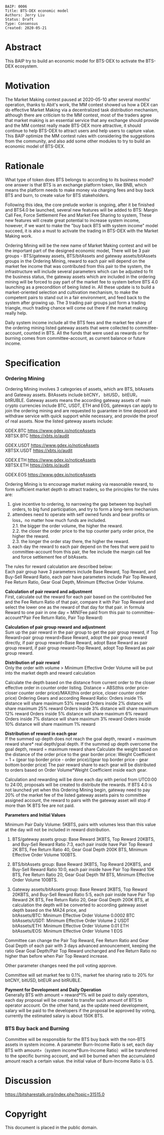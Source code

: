     BAIP: 0006 
    Title: BTS-DEX economic model 
    Authors: Jerry Liu 
    Status: Draft 
    Type: Consensus 
    Created: 2020-05-21

# Abstract
 
This BAIP try to build an economic model for BTS-DEX to activate the BTS-DEX ecosystem.

# Motivation
 
The Market Making contest paused at 2020-05-10 after several months' operation, thanks to Abit's work, the MM contest showed us how a DEX can do effective Market Making via a decentralized task distribution mechanism, although there are criticism to the MM contest, most of the traders agree that market making is an essential service that any exchange should provide and the MM contest really made BTS-DEX more attractive, it should continue to help BTS-DEX to attract users and help users to capture value. This BAIP optimize the MM contest rules with considering the suggestions from the community, and also add some other modules to try to build an economic model of BTS-DEX.

# Rationale
What type of token does BTS belongs to according to its business model? one answer is that BTS is an exchange platform token, like BNB, which means the platform needs to make money via charging fees and buy back BTS and burn, to create value for BTS stakeholders.

Following this idea, the core prelude worker is ongoing, after it be finished and BTS4.0 be launched, several new features will be added to BTS: Margin Call Fee, Force Settlement Fee and Market Fee Sharing to system, These new features will create great potential to increase system income, however, if we want to make the "buy back BTS with system income" model succeed, it is also a must to activate the trading in BTS-DEX with the Market Making work.

Ordering Mining will be the new name of Market Making contest and will be the important part of the designed economic model, There will be 3 pair groups - BTS/gateway assets,  BTS/bitAssets and gateway assets/bitAssets groups in the Ordering Mining, reward to each pair will depend on the market fee income that was contributed from this pair to the system, the infrastructure will include several parameters which can be adjusted to fit the business status, the gateway assets which are included in the ordering mining will be forced to pay part of the market fee to system before BTS 4.0 launching as a precondition of being listed in. All these update is to build a market-oriented selection and cultivation mechanism, to make the competent pairs to stand out in a fair environment, and feed back to the system after growing up. The 3 trading pair groups just form a trading triangle, much trading chance will come out there if the market making really help. 

Daily system income include all the BTS fees and the market fee share of the ordering mining listed gateway assets that were collected to committee-account, counted in BTS. All the funds that were used as rewards or for burning comes from committee-account, as current balance or future income. 

# Specification

### Ordering Mining

Ordering Mining involves 3 categories of assets, which are BTS, bitAssets and Gateway assets.
BitAssets include bitCNY， bitUSD，bitEUR，bitRUBLE.
Gateway assets means the according gateway assets of main crypto currencies include BTC, USDT, ETH and EOS, gateways can apply to join the ordering mining and are requested to guarantee in time deposit and withdraw service with quick support while necessary, and provide the proof of real assets. Now the listed gateway assets include:
    
 GDEX.BTC https://www.gdex.io/noticeAssets       
 XBTSX.BTC https://xbts.io/audit       

GDEX.USDT https://www.gdex.io/noticeAssets       
 XBTSX.USDT https://xbts.io/audit       

GDEX.ETH https://www.gdex.io/noticeAssets       
XBTSX.ETH https://xbts.io/audit        

GDEX.EOS https://www.gdex.io/noticeAssets       

Ordering Mining is to encourage market making via reasonable reward, to form sufficient market depth to attract traders, so the principles for the rules are:

1. give incentive to ordering, to narrowing the gap between top buy/sell orders, to big fund participation, and try to form a long-term mechanism.
2. attendees need to operate with self owned funds and bear profits or loss，no matter how much funds are included.       
2.1. the bigger the order volume, the higher the reward.       
2.2. the closer the order price to the top counter party order price, the higher the reward.       
2.3.  the longer the order stay there, the higher the reward.       
3. each day the reward to each pair depend on the fees that were paid to committee-account from this pair, the fee include the margin call fee and force settlement fee of bitAssets.

The rules for reward calculation are described below:        
Each pair group have 3 parameters include Base Reward, Top Reward, and Buy-Sell Reward Ratio, each pair have parameters include Pair Top Reward, Fee Return Ratio, Gear Goal Depth, Minimum Effective Order Volume.

**Calculation of pair reward and adjustment**        
First, calculate out the reward for each pair based on the contributed fee and the Fee Return Ratio of that pair, compare it with Pair Top Reward and select the lower one as the reward of that day for that pair. in formula Reward to one pair in one day = MIN(Fee paid from this pair to committee-account*Pair Fee Return Ratio, Pair Top Reward)

**Calculation of pair group reward and adjustment**       
Sum up the pair reward in the pair group to get the pair group reward, if Top Reward>pair group reward>Base Reward, adopt the pair group reward directly, if pair group reward<Base Reward, adopt Base Reward as pair group reward, if pair group reward>Top Reward, adopt Top Reward as pair group reward.

**Distribution of pair reward**       
Only the order with volume >  Minimum Effective Order Volume will be put into the market depth and reward calculation

Calculate the depth based on the distance from current order to the closer effective order in counter order listing.
Distance = ABS(this order price-closer counter order price)/MAX(this order price, closer counter order price)
Ordering Gears and according Reward Ratio:
Orders inside 1% distance will share maximum 53% reward
Orders inside 2% distance will share maximum 25% reward
Orders inside 3% distance will share maximum 12% reward
Orders inside 5% distance will share maximum 6% reward
Orders inside 7% distance will share maximum 3% reward
Orders inside 10% distance will share maximum 1% reward
 
**Distribution of reward in each gear**     
If the summed up depth does not reach the goal depth, reward = maximum reward share* real depth/goal depth.
If the summed up depth overcome the goal depth, reward =  maximum reward share
Calculate the weight based on the distance of the order price to the gear border price:
Weight Coefficient = 1 + (gear top border price -  order price)/(gear top border price - gear bottom border price)
The pair reward share to each gear will be distributed to orders based on Order Volume*Weight Coefficient inside each gear.

Calculation and rewarding will be done each day with period from UTC0:00 to 24:00, proposals will be created to distribute the rewards.
If BTS 4.0 is not launched yet when this Ordering Mining begin, gateway need to pay 20% of the market fee of the listed gateway assets pairs to committee assigned account, the reward to pairs with the gateway asset will stop if more than 1K BTS fee are not paid.

**Parameters and Initial Values**

Minimum Pair Daily Volume: 5KBTS, pairs with volumes less than this value at the day will not be included in reward distribution.

1. BTS/gateway assets group: Base Reward 3KBTS, Top Reward 20KBTS, and Buy-Sell Reward Ratio 7:3, each pair inside have Pair Top Reward 2K BTS, Fee Return Ratio 40, Gear Goal Depth 200K BTS, Minimum Effective Order Volume 100BTS.

2. BTS/bitAssets group: Base Reward 3KBTS, Top Reward 20KBTS, and Buy-Sell Reward Ratio 10:0, each pair inside have Pair Top Reward 10K BTS, Fee Return Ratio 20, Gear Goal Depth 1M BTS, Minimum Effective Order Volume 100BTS.

3. Gateway assets/bitAssets group: Base Reward 3KBTS, Top Reward 20KBTS, and Buy-Sell Reward Ratio 5:5, each pair inside have Pair Top Reward 2K BTS, Fee Return Ratio 20, Gear Goal Depth 200K BTS, at calculation the depth will be converted to according gateway asset depth based on the MA24 price, and            
bitAssets/BTC: Minimum Effective Order Volume 0.0002 BTC           
bitAssets/USDT: Minimum Effective Order Volume 2 USDT              
bitAssets/ETH: Minimum Effective Order Volume 0.01 ETH               
bitAssets/EOS: Minimum Effective Order Volume 1 EOS           

Committee can change the Pair Top Reward, Fee Return Ratio and Gear Goal Depth of each pair with 3 days advanced announcement, keeping the ratio Gear Goal Depth/Pair Top Reward unchanged and  Fee Return Ratio no higher than before when Pair Top Reward increase.

Other parameter changes need the poll voting approve.

Committee will set market fee to 0.1%, market fee sharing ratio to 20% for bitCNY, bitUSD, bitEUR and bitRUBLE.

**Payment for Development and Daily Operation**       
Generally BTS with amount = reward*1% will be paid to daily operators, each day proposal will be created to transfer such amount of BTS to operator account. On the other hand, as the update need development, salary will be paid to the developers if the proposal be approved by voting, currently the estimated salary is about 150K BTS.

### BTS Buy back and Burning       
Committee will be responsible for the BTS buy back with the non-BTS assets in system income.
A parameter Burn-Income Ratio is set, each day BTS with amount=（system income*Burn-Income Ratio）will be transferred to the specific burning account, and will be burned when the accumulated amount reach a certain value. the initial value of Burn-Income Ratio is 0.5.

# Discussion  
https://bitsharestalk.org/index.php?topic=31515.0
 
# Copyright
This document is placed in the public domain.
